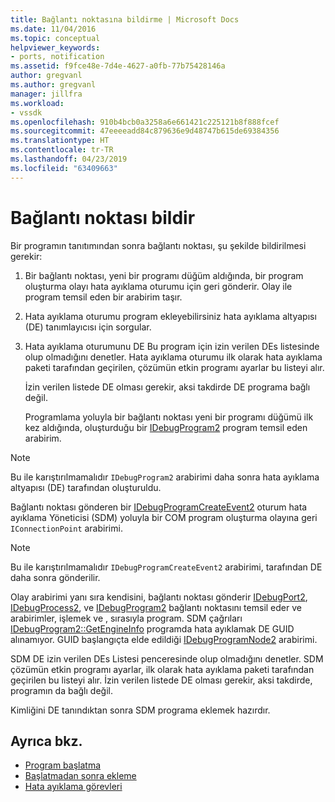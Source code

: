 ```yaml
---
title: Bağlantı noktasına bildirme | Microsoft Docs
ms.date: 11/04/2016
ms.topic: conceptual
helpviewer_keywords:
- ports, notification
ms.assetid: f9fce48e-7d4e-4627-a0fb-77b75428146a
author: gregvanl
ms.author: gregvanl
manager: jillfra
ms.workload:
- vssdk
ms.openlocfilehash: 910b4bcb0a3258a6e661421c225121b8f888fcef
ms.sourcegitcommit: 47eeeeadd84c879636e9d48747b615de69384356
ms.translationtype: HT
ms.contentlocale: tr-TR
ms.lasthandoff: 04/23/2019
ms.locfileid: "63409663"
---
```

# <a name="notify-the-port"></a>Bağlantı noktası bildir
Bir programın tanıtımından sonra bağlantı noktası, şu şekilde bildirilmesi gerekir:

1. Bir bağlantı noktası, yeni bir programı düğüm aldığında, bir program oluşturma olayı hata ayıklama oturumu için geri gönderir. Olay ile program temsil eden bir arabirim taşır.

2. Hata ayıklama oturumu program ekleyebilirsiniz hata ayıklama altyapısı (DE) tanımlayıcısı için sorgular.

3. Hata ayıklama oturumunu DE Bu program için izin verilen DEs listesinde olup olmadığını denetler. Hata ayıklama oturumu ilk olarak hata ayıklama paketi tarafından geçirilen, çözümün etkin programı ayarlar bu listeyi alır.

    İzin verilen listede DE olması gerekir, aksi takdirde DE programa bağlı değil.

   Programlama yoluyla bir bağlantı noktası yeni bir programı düğümü ilk kez aldığında, oluşturduğu bir [IDebugProgram2](../../extensibility/debugger/reference/idebugprogram2.md) program temsil eden arabirim.

> [!NOTE]
> Bu ile karıştırılmamalıdır `IDebugProgram2` arabirimi daha sonra hata ayıklama altyapısı (DE) tarafından oluşturuldu.

 Bağlantı noktası gönderen bir [IDebugProgramCreateEvent2](../../extensibility/debugger/reference/idebugprogramcreateevent2.md) oturum hata ayıklama Yöneticisi (SDM) yoluyla bir COM program oluşturma olayına geri `IConnectionPoint` arabirimi.

> [!NOTE]
> Bu ile karıştırılmamalıdır `IDebugProgramCreateEvent2` arabirimi, tarafından DE daha sonra gönderilir.

 Olay arabirimi yanı sıra kendisini, bağlantı noktası gönderir [IDebugPort2](../../extensibility/debugger/reference/idebugport2.md), [IDebugProcess2](../../extensibility/debugger/reference/idebugprocess2.md), ve [IDebugProgram2](../../extensibility/debugger/reference/idebugprogram2.md) bağlantı noktasını temsil eder ve arabirimler, işlemek ve , sırasıyla program. SDM çağrıları [IDebugProgram2::GetEngineInfo](../../extensibility/debugger/reference/idebugprogram2-getengineinfo.md) programda hata ayıklamak DE GUID alınamıyor. GUID başlangıçta elde edildiği [IDebugProgramNode2](../../extensibility/debugger/reference/idebugprogramnode2.md) arabirimi.

 SDM DE izin verilen DEs Listesi penceresinde olup olmadığını denetler. SDM çözümün etkin programı ayarlar, ilk olarak hata ayıklama paketi tarafından geçirilen bu listeyi alır. İzin verilen listede DE olması gerekir, aksi takdirde, programın da bağlı değil.

 Kimliğini DE tanındıktan sonra SDM programa eklemek hazırdır.

## <a name="see-also"></a>Ayrıca bkz.
- [Program başlatma](../../extensibility/debugger/launching-a-program.md)
- [Başlatmadan sonra ekleme](../../extensibility/debugger/attaching-after-a-launch.md)
- [Hata ayıklama görevleri](../../extensibility/debugger/debugging-tasks.md)